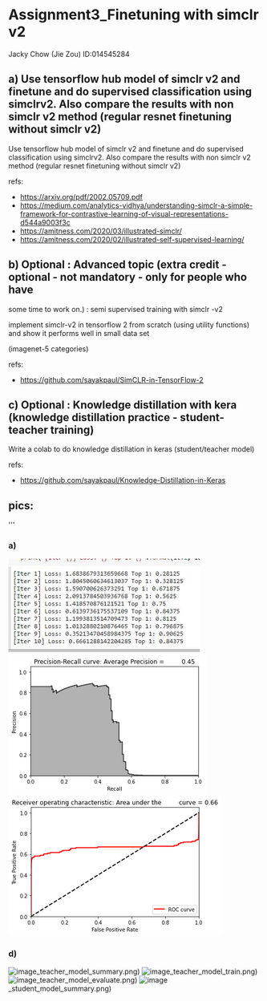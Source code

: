 # Assignment3_Finetuning with simclr v2

Jacky Chow (Jie Zou) ID:014545284

## a) Use tensorflow hub model of simclr v2 and finetune and do supervised classification using simclrv2. Also compare the results with non simclr v2 method (regular resnet finetuning without simclr v2) 

Use tensorflow hub model of simclr v2 and finetune and do supervised classification using simclrv2. Also compare the results with non simclr v2 method (regular resnet finetuning without simclr v2)

refs:

*  https://arxiv.org/pdf/2002.05709.pdf
*  https://medium.com/analytics-vidhya/understanding-simclr-a-simple-framework-for-contrastive-learning-of-visual-representations-d544a9003f3c
*  https://amitness.com/2020/03/illustrated-simclr/
*  https://amitness.com/2020/02/illustrated-self-supervised-learning/

## b) Optional : Advanced topic (extra credit - optional - not mandatory - only for people who have
some time to work on.) : semi supervised training with simclr -v2

implement simclr-v2 in tensorflow 2 from scratch (using utility functions) and show it performs well in small data set

(imagenet-5 categories)

refs:
*  https://github.com/sayakpaul/SimCLR-in-TensorFlow-2


## c) Optional : Knowledge distillation with kera (knowledge distillation practice - student-teacher training)

Write a colab to do knowledge distillation in keras (student/teacher model) 

refs:
*  https://github.com/sayakpaul/Knowledge-Distillation-in-Keras


## pics:
'''
### a) 
![image](https://github.com/zjzsu2000/CMPE297_Sec49AdvanceDL/blob/master/Assignment_3/iterations_10_sess.jpg)
![image](https://github.com/zjzsu2000/CMPE297_Sec49AdvanceDL/blob/master/Assignment_1/Assignment_1_%20Part_2/gbm1-1.png)
![image](https://github.com/zjzsu2000/CMPE297_Sec49AdvanceDL/blob/master/Assignment_1/Assignment_1_%20Part_2/gbm1-2.png)

### d)
![image](https://github.com/zjzsu2000/CMPE297_Sec49AdvanceDL/blob/master/Assignment_3/d)_teacher_model_summary.png)
![image](https://github.com/zjzsu2000/CMPE297_Sec49AdvanceDL/blob/master/Assignment_3/d)_teacher_model_train.png)
![image](https://github.com/zjzsu2000/CMPE297_Sec49AdvanceDL/blob/master/Assignment_3/d)_teacher_model_evaluate.png)
![image](https://github.com/zjzsu2000/CMPE297_Sec49AdvanceDL/blob/master/Assignment_3/d)_student_model_summary.png)



